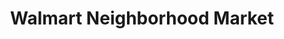 ---
title: "Walmart Neighborhood Market"
url: /edmond/walmart-neighborhood-market/
shop: supermarket
---